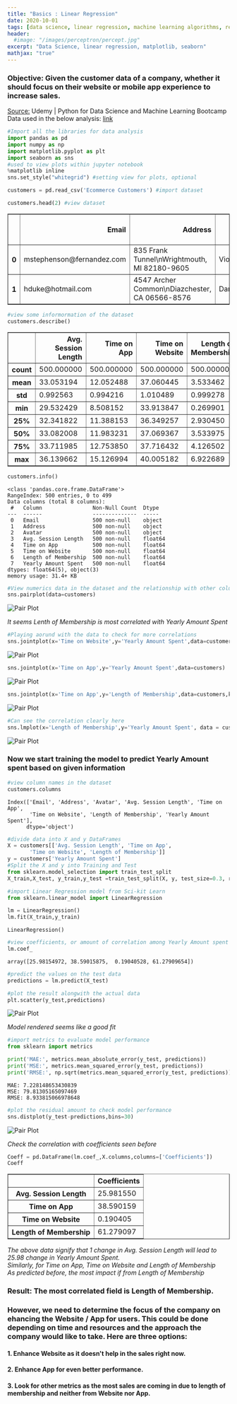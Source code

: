 ```yaml
---
title: "Basics : Linear Regression"
date: 2020-10-01
tags: [data science, linear regression, machine learning algorithms, regression]
header:
  #image: "/images/perceptron/percept.jpg"
excerpt: "Data Science, linear regression, matplotlib, seaborn"
mathjax: "true"
---
```



### Objective: Given the customer data of a company, whether it should focus on their website or mobile app experience to increase sales.
[Source:](https://www.udemy.com/course/python-for-data-science-and-machine-learning-bootcamp/) Udemy | Python for Data Science and Machine Learning Bootcamp   
Data used in the below analysis: [link](https://github.com/Vanya-16/DataSets/blob/master/Ecommerce%20Customers)



```python
#Import all the libraries for data analysis
import pandas as pd
import numpy as np
import matplotlib.pyplot as plt
import seaborn as sns
#used to view plots within jupyter notebook
%matplotlib inline
sns.set_style("whitegrid") #setting view for plots, optional
```


```python
customers = pd.read_csv('Ecommerce Customers') #import dataset
```


```python
customers.head(2) #view dataset
```




<div>
<style scoped>
    .dataframe tbody tr th:only-of-type {
        vertical-align: middle;
    }

    .dataframe tbody tr th {
        vertical-align: top;
    }

    .dataframe thead th {
        text-align: right;
    }
</style>
<table border="1" class="dataframe">
  <thead>
    <tr style="text-align: right;">
      <th></th>
      <th>Email</th>
      <th>Address</th>
      <th>Avatar</th>
      <th>Avg. Session Length</th>
      <th>Time on App</th>
      <th>Time on Website</th>
      <th>Length of Membership</th>
      <th>Yearly Amount Spent</th>
    </tr>
  </thead>
  <tbody>
    <tr>
      <th>0</th>
      <td>mstephenson@fernandez.com</td>
      <td>835 Frank Tunnel\nWrightmouth, MI 82180-9605</td>
      <td>Violet</td>
      <td>34.497268</td>
      <td>12.655651</td>
      <td>39.577668</td>
      <td>4.082621</td>
      <td>587.951054</td>
    </tr>
    <tr>
      <th>1</th>
      <td>hduke@hotmail.com</td>
      <td>4547 Archer Common\nDiazchester, CA 06566-8576</td>
      <td>DarkGreen</td>
      <td>31.926272</td>
      <td>11.109461</td>
      <td>37.268959</td>
      <td>2.664034</td>
      <td>392.204933</td>
    </tr>
  </tbody>
</table>
</div>




```python
#view some informormation of the dataset
customers.describe()
```




<div>
<style scoped>
    .dataframe tbody tr th:only-of-type {
        vertical-align: middle;
    }

    .dataframe tbody tr th {
        vertical-align: top;
    }

    .dataframe thead th {
        text-align: right;
    }
</style>
<table border="1" class="dataframe">
  <thead>
    <tr style="text-align: right;">
      <th></th>
      <th>Avg. Session Length</th>
      <th>Time on App</th>
      <th>Time on Website</th>
      <th>Length of Membership</th>
      <th>Yearly Amount Spent</th>
    </tr>
  </thead>
  <tbody>
    <tr>
      <th>count</th>
      <td>500.000000</td>
      <td>500.000000</td>
      <td>500.000000</td>
      <td>500.000000</td>
      <td>500.000000</td>
    </tr>
    <tr>
      <th>mean</th>
      <td>33.053194</td>
      <td>12.052488</td>
      <td>37.060445</td>
      <td>3.533462</td>
      <td>499.314038</td>
    </tr>
    <tr>
      <th>std</th>
      <td>0.992563</td>
      <td>0.994216</td>
      <td>1.010489</td>
      <td>0.999278</td>
      <td>79.314782</td>
    </tr>
    <tr>
      <th>min</th>
      <td>29.532429</td>
      <td>8.508152</td>
      <td>33.913847</td>
      <td>0.269901</td>
      <td>256.670582</td>
    </tr>
    <tr>
      <th>25%</th>
      <td>32.341822</td>
      <td>11.388153</td>
      <td>36.349257</td>
      <td>2.930450</td>
      <td>445.038277</td>
    </tr>
    <tr>
      <th>50%</th>
      <td>33.082008</td>
      <td>11.983231</td>
      <td>37.069367</td>
      <td>3.533975</td>
      <td>498.887875</td>
    </tr>
    <tr>
      <th>75%</th>
      <td>33.711985</td>
      <td>12.753850</td>
      <td>37.716432</td>
      <td>4.126502</td>
      <td>549.313828</td>
    </tr>
    <tr>
      <th>max</th>
      <td>36.139662</td>
      <td>15.126994</td>
      <td>40.005182</td>
      <td>6.922689</td>
      <td>765.518462</td>
    </tr>
  </tbody>
</table>
</div>




```python
customers.info()
```

    <class 'pandas.core.frame.DataFrame'>
    RangeIndex: 500 entries, 0 to 499
    Data columns (total 8 columns):
     #   Column                Non-Null Count  Dtype  
    ---  ------                --------------  -----  
     0   Email                 500 non-null    object
     1   Address               500 non-null    object
     2   Avatar                500 non-null    object
     3   Avg. Session Length   500 non-null    float64
     4   Time on App           500 non-null    float64
     5   Time on Website       500 non-null    float64
     6   Length of Membership  500 non-null    float64
     7   Yearly Amount Spent   500 non-null    float64
    dtypes: float64(5), object(3)
    memory usage: 31.4+ KB



```python
#View numerics data in the dataset and the relationship with other columns
sns.pairplot(data=customers)
```


<img src="{{ site.url }}{{ site.baseurl }}/images/Linear_regression/Pairplot-LinearReg.png" alt="Pair Plot">



*It seems Lenth of Membership is most correlated with Yearly Amount Spent*


```python
#Playing aorund with the data to check for more correlations
sns.jointplot(x='Time on Website',y='Yearly Amount Spent',data=customers)
```



<img src="{{ site.url }}{{ site.baseurl }}/images/Linear_regression/Jointgrid_LinearReg.png" alt="Pair Plot">




```python
sns.jointplot(x='Time on App',y='Yearly Amount Spent',data=customers)
```
<img src="{{ site.url }}{{ site.baseurl }}/images/Linear_regression/Jointgrid2_LinearReg.png" alt="Pair Plot">





```python
sns.jointplot(x='Time on App',y='Length of Membership',data=customers,kind='hex')
```


<img src="{{ site.url }}{{ site.baseurl }}/images/Linear_regression/Jointgrid3_LinearReg.png" alt="Pair Plot">



```python
#Can see the correlation clearly here
sns.lmplot(x='Length of Membership',y='Yearly Amount Spent', data = customers)
```


<img src="{{ site.url }}{{ site.baseurl }}/images/Linear_regression/Facetgrid_LinearReg.png" alt="Pair Plot">




### Now we start training the model to predict Yearly Amount spent based on given information


```python
#view column names in the dataset
customers.columns
```




    Index(['Email', 'Address', 'Avatar', 'Avg. Session Length', 'Time on App',
           'Time on Website', 'Length of Membership', 'Yearly Amount Spent'],
          dtype='object')




```python
#divide data into X and y DataFrames
X = customers[['Avg. Session Length', 'Time on App',
       'Time on Website', 'Length of Membership']]
y = customers['Yearly Amount Spent']
#Split the X and y into Training and Test
from sklearn.model_selection import train_test_split
X_train,X_test, y_train,y_test =train_test_split(X, y, test_size=0.3, random_state=101)
```


```python
#import Linear Regression model from Sci-kit Learn
from sklearn.linear_model import LinearRegression
```


```python
lm = LinearRegression()
lm.fit(X_train,y_train)
```




    LinearRegression()




```python
#view coefficients, or amount of correlation among Yearly Amount spent and other data provided
lm.coef_
```




    array([25.98154972, 38.59015875,  0.19040528, 61.27909654])




```python
#predict the values on the test data
predictions = lm.predict(X_test)
```


```python
#plot the result alongwith the actual data
plt.scatter(y_test,predictions)
```




<img src="{{ site.url }}{{ site.baseurl }}/images/Linear_regression/Scatter_LinearReg.png" alt="Pair Plot">



*Model rendered seems like a good fit*


```python
#import metrics to evaluate model performance
from sklearn import metrics
```


```python
print('MAE:', metrics.mean_absolute_error(y_test, predictions))
print('MSE:', metrics.mean_squared_error(y_test, predictions))
print('RMSE:', np.sqrt(metrics.mean_squared_error(y_test, predictions)))
```

    MAE: 7.228148653430839
    MSE: 79.81305165097469
    RMSE: 8.933815066978648



```python
#plot the residual amount to check model performance
sns.distplot(y_test-predictions,bins=30)
```


<img src="{{ site.url }}{{ site.baseurl }}/images/Linear_regression/Distplot_LinearReg.png" alt="Pair Plot">



*Check the correlation with coefficients seen before*


```python
Coeff = pd.DataFrame(lm.coef_,X.columns,columns=['Coefficients'])
Coeff
```




<div>
<style scoped>
    .dataframe tbody tr th:only-of-type {
        vertical-align: middle;
    }

    .dataframe tbody tr th {
        vertical-align: top;
    }

    .dataframe thead th {
        text-align: right;
    }
</style>
<table border="1" class="dataframe">
  <thead>
    <tr style="text-align: right;">
      <th></th>
      <th>Coefficients</th>
    </tr>
  </thead>
  <tbody>
    <tr>
      <th>Avg. Session Length</th>
      <td>25.981550</td>
    </tr>
    <tr>
      <th>Time on App</th>
      <td>38.590159</td>
    </tr>
    <tr>
      <th>Time on Website</th>
      <td>0.190405</td>
    </tr>
    <tr>
      <th>Length of Membership</th>
      <td>61.279097</td>
    </tr>
  </tbody>
</table>
</div>



*The above data signify that 1 change in Avg. Session Length will lead to 25.98 change in Yearly Amount Spent.*  
*Similarly, for Time on App, Time on Website and Length of Membership*  
*As predicted before, the most impact if from Length of Membership*

### Result: The most correlated field is Length of Membership.  
### However, we need to determine the focus of the company on ehancing the Website / App for users. This could be done depending on time and resources and the approach the company would like to take. Here are three options:  
#### 1. Enhance Website as it doesn't help in the sales right now.  
#### 2. Enhance App for even better performance.  
#### 3. Look for other metrics as the most sales are coming in due to length of membership and neither from Website nor App.
